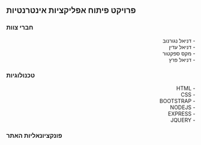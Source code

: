 ## פרויקט פיתוח אפליקציות אינטרנטיות

### חברי צוות

<div dir="rtl">
- דניאל נגורנוב</br>
- דניאל עדין</br>
- מקס ספקטור</br>
- דניאל פרץ</br>
</div>

### טכנולוגיות
<div dir="rtl">
- HTML</br>
- CSS</br>
- BOOTSTRAP</br>
- NODEJS</br>
- EXPRESS</br>
- JQUERY</br>
</div>

### פונקציונאליות האתר





